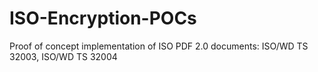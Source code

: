 # ISO-Encryption-POCs
Proof of concept implementation of ISO PDF 2.0 documents: ISO/WD TS 32003, ISO/WD TS 32004
